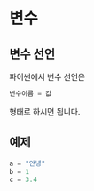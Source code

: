 # 변수
## 변수 선언
파이썬에서 변수 선언은 
```python
변수이름 = 값
```
형태로 하시면 됩니다.

## 예제
```python
a = "안녕"
b = 1
c = 3.4
```
